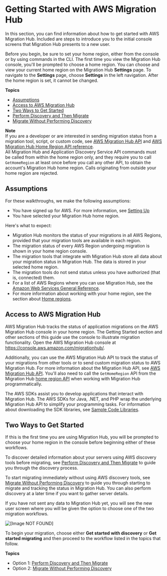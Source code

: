 # Getting Started with AWS Migration Hub<a name="getting-started"></a>

In this section, you can find information about how to get started with AWS Migration Hub\. Included are steps to introduce you to the initial console screens that Migration Hub presents to a new user\.

Before you begin, be sure to set your home region, either from the console or by using commands in the CLI\. The first time you view the Migration Hub console, you'll be prompted to choose a home region\. You can choose and view your current home region on the Migration Hub **Settings** page\. To navigate to the **Settings** page, choose **Settings** in the left navigation\. After the home region is set, it cannot be changed\.

**Topics**
+ [Assumptions](#gs-assumptions)
+ [Access to AWS Migration Hub](#access-via-console-and-api)
+ [Two Ways to Get Started](#gs-the-two-ways)
+ [Perform Discovery and Then Migrate](gs-new-user-discovery.md)
+ [Migrate Without Performing Discovery](gs-new-user-migration.md)

**Note**  
If you are a developer or are interested in sending migration status from a migration tool, script, or custom code, see [AWS Migration Hub API](api-reference.md) and [AWS Migration Hub Home Region API reference](https://docs.aws.amazon.com/migrationhub-home-region/latest/APIReference/Welcome.html)\.  
All Migration Hub and Application Discovery Service API commands must be called from within the home region only, and they require you to call `GetHomeRegion` at least once before you call any other API, to obtain the account's Migration Hub home region\. Calls originating from outside your home region are rejected\.

## Assumptions<a name="gs-assumptions"></a>

For these walkthroughs, we make the following assumptions:
+ You have signed up for AWS\. For more information, see [Setting Up](setting-up.md)
+ You have selected your Migration Hub home region\.

Here's what to expect:
+ Migration Hub monitors the status of your migrations in all AWS Regions, provided that your migration tools are available in each region\. 
+ The migration status of every AWS Region undergoing migration is shown in your home region console\.
+ The migration tools that integrate with Migration Hub store all data about your migration status in Migration Hub\. The data is stored in your selected home region\.
+ The migration tools do not send status unless you have authorized \(that is, connected\) them\.
+ For a list of AWS Regions where you can use Migration Hub, see the [Amazon Web Services General Reference](https://docs.aws.amazon.com/general/latest/gr/rande.html#migrationhub_region)\.
+ For more information about working with your home region, see the section about [Home regions](https://docs.aws.amazon.com/migrationhub/latest/ug/home-region.html)\.

## Access to AWS Migration Hub<a name="access-via-console-and-api"></a>

AWS Migration Hub tracks the status of application migrations on the AWS Migration Hub console in your home region\. The Getting Started section and other sections of this guide use the console to illustrate migration functionality\. Open the AWS Migration Hub console at [https://console\.aws\.amazon\.com/migrationhub/](https://console.aws.amazon.com/migrationhub/)\.

Additionally, you can use the AWS Migration Hub API to track the status of your migrations from other tools or to send custom migration status to AWS Migration Hub\. For more information about the Migration Hub API, see [AWS Migration Hub API](api-reference.md)\. You'll also need to call the `GetHomeRegion` API from the Migration Hub [home region API](https://docs.aws.amazon.com/migrationhub-home-region/latest/APIReference/Welcome.html) when working with Migration Hub programmatically\. 

The AWS SDKs assist you to develop applications that interact with Migration Hub\. The AWS SDKs for Java, \.NET, and PHP wrap the underlying Migration Hub API to simplify your programming tasks\. For information about downloading the SDK libraries, see [Sample Code Libraries](http://aws.amazon.com/code)\.

## Two Ways to Get Started<a name="gs-the-two-ways"></a>

If this is the first time you are using Migration Hub, you will be prompted to choose your home region in the console before beginning either of these workflows\.

To discover detailed information about your servers using AWS discovery tools before migrating, see [Perform Discovery and Then Migrate](gs-new-user-discovery.md) to guide you through the discovery process\.

To start migrating immediately without using AWS discovery tools, see [Migrate Without Performing Discovery](gs-new-user-migration.md) to guide you through starting to migrate and tracking the status in Migration Hub\. You can also perform discovery at a later time if you want to gather server details\.

If you have not sent any data to Migration Hub yet, you will see the new user screen where you will be given the option to choose one of the two migration workflows\.

![\[Image NOT FOUND\]](http://docs.aws.amazon.com/migrationhub/latest/ug/images/DashNewUser.png)

To begin your migration, choose either **Get started with discovery** or **Get started migrating** and then proceed to the workflow listed in the topics that follow\.

**Topics**
+ Option 1: [Perform Discovery and Then Migrate](gs-new-user-discovery.md)
+ Option 2: [Migrate Without Performing Discovery](gs-new-user-migration.md)